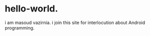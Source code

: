 # hello-world.

i am masoud vazirnia.
i join this site for interlocution about Android programming.
